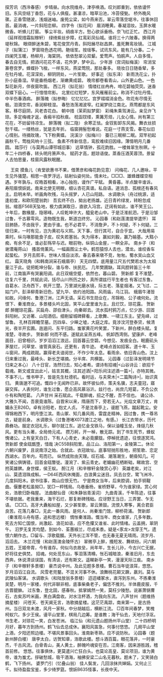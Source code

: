 <!-- { "loadSidebar": true } -->
探芳讯（西泠春感）
步晴昼。向水院维舟，津亭唤酒。叹刘郎重到，依依谩怀旧。东风空结丁香怨，花与人俱瘦。甚凄凉，暗草沿池，冷苔侵甃。 
桥外晚风骤。正香雪随波，浅烟迷岫。废苑尘梁，如今燕来否。翠云零落空堤冷，往事休回首。最消魂，一片斜阳恋柳。 
四字令（拟花间）
眉消睡黄。春凝泪妆。玉屏水暖微香。听蜂儿打窗。 
筝尘半妆。绡痕半方。愁心欲诉垂杨。奈飞红正忙。 
西江月（延祥观措霜拟稼轩）
绿绮紫丝步障，红鸾彩凤仙城。谁将三十六陂春。换得两堤秋锦。 
眼缬醉迷朱碧，笔花俊赏丹青。斜阳展尽赵昌屏。羞死舞鸾妆镜。 
江城子（拟蒲江）
罗窗晓色透花明。靘瑶笙。按瑶筝。试讯东风，能有几分春。二十四阑凭玉暖，杨柳月，海棠阴。 
依依愁翠沁双颦。爱莺声。怕鹃声。人自多情，春去自无情。把酒问花花不语，花外梦，梦中云。 
少年游（宫词拟梅溪）
帘消宝篆卷宫罗。蜂蝶扑飞梭。一样东风，燕梁莺院，那处春多。 
晓妆日日随香辇，多在牡丹坡。花深深处，柳阴阴处，一片笙歌。 
好事近（拟东泽）
新雨洗花尘，扑扑小庭香湿。早是垂杨烟老，渐嫩黄成碧。 
晚帘都卷看青山，山外更山色。一色梨花新月，伴夜窗吹笛。 
西江月（拟花翁）
情缕红丝冉冉，啼花碧袖荧荧。迷香双蝶下庭心。一行愔愔帘影。 
北里红红短梦，东风雁雁前尘。称消不过牡丹情。中半伤春酒病。 
醉落魄（拟参晦）
忆忆忆忆。宫罗褶褶消金色。吹花有尽情无极。泪滴空帘，香润柳枝湿。 
春愁浩荡湘波窄。红阑梦绕江南北。燕莺都是东风客。移尽庭阴，风老杏花白。 
朝中措（茉莉拟梦窗）
彩绳朱乘驾涛云。亲见许飞琼。多定梅魂才返，香瘢半掐秋痕。 
枕函钗缕，熏篝芳焙，儿女心情。尚有第三花在，不妨留待凉生。 
醉落魄（拟二隐）
余寒正怯。金钗影卸东风揭。舞衣丝损愁千褶。一缕杨丝，犹是去年折。 
临窗拥髻愁难说。花庭一寸燕支雪。春花似旧心情别。待摘玫瑰，飞下粉黄蝶。 
浣溪沙（拟梅川）
蚕已三眠柳二眠。双竿初起画秋千。莺栊风响十三弦。 
鱼素不传新信息，鸾胶难续旧因缘。薄情明月几番圆。 
踏莎行（与莫两山谭邗城旧事）
远草情钟，孤花韵胜。一楼耸翠生秋暝。十年二十四桥春，转头明月箫声冷。 
赋药才高，题琼语俊。蒸香压酒芙蓉顶。景留人去怕思量，桂窗风露秋眠醒。 

　
王奕
摸鱼儿（肯堂欲惠书不果，借萧彦和梅花韵见意）
问梅花、几人邀咏，平生见外骚楚。相思一夜罗浮远，姑射仙姿何处。情未吐。□□□、雄蜂雌蝶空相遇。岁年孰与。叹皓首相看，冰心独抱，谩作广平赋。 
黄昏暮。半点酸辛谁诉。寿阳眉恨妖妩。南来北使无明眼，细认杏花真谱。私自语。道消息、孤根还有春风主。启明未举。听画角吹残，马头摇梦，人已山阳路。 
水调歌头（舟过桃源，适逢初度，和欧阳楚翁韵）
吾玄终不白，拗出老扬雄。近日青衿绿发，转盼忽成翁。缩首F56B天坠地，极力虞渊取日，直欲入冯宫。迂阔有如此，谁不笑王公。 
十年后，数椽屋，隐琊峰。人叹乾坤许大，醯瓮老山中。于是泛淮航泗，于是沿邹过鲁，千古慕雩风。造物既生我，斯道岂终穷。 
沁园春（和赵莲澳提举遣怀）
耳目肺肠，不由我乎，更由乎谁。也不必君平，不消詹尹，不卜何疑，不卜何疑。三径归来，一时有见，岂为黄初与义熙。天下事，但行其可，自合乎宜。 
大哉用易乘时。纵乌喙那能食子皮。叹失若塞翁。失为得本，赢如刘毅，赢乃输基。大黠小痴，有余不足，谁必彭殇早与迟。眼前物，纵铜山金屋，一瞑全非。 
南乡子（和谢潜庵蒋山）
搔首倚薰风。一幅画图尘土中。鹤怨猿惊人去也，潜龙。谁绞香车起蛰松。 
岁月去熙丰。世味人情自淡浓。春去春来墩不竞，匆匆。蜀水吴山血又红。 
霜天晓角（和韩南涧采石蛾眉亭）
天无四壁。底用量江尺五代樊若水为太祖量江于此。徒把乾坤分裂，谁与帝、扶民厄。 
几年樊圃缺。耳风腔转笛三十年前，江南笛声有哭襄阳调。此日双蛾空蹙，依然也，暮山碧。 
贺新郎
复不淮楚，往复六千里，共赋此词，括尽山川所历之妙，真所谓兹行平生者也 
有客过东鲁。自葛水、泛舟西下，帆开三楚。万里湖光磨水镜，际五老、落星烟渚。又飞过、二姑门户。彭泽柳青新旧色，望九华、依约池阳路。风雨庙，乌江羽。 
蛾眉牛渚皆如故。问缘何、鲁港汀洲，江声无语。采石书生勋业在，吊锦袍、公子魂何处。流恨下、秦淮商女。多景楼头吟北固，笑平山堂里谁为主。且烂饮，琼花露。 
贺新郎
醉醒琼花露。买扁舟、邵伯津头，向秦邮去。流水孤村鸦万点，忆少游、回首斜阳树。又访著、山阳酒侣。细剔留城碑藓看，上歌舞、一啸江东主。望凫峄，过邹鲁。 
孔林百拜瞻茔墓。历四阜、少皞之墟，大庭之库。竟涉汶河登泰贷，候清光，夜半开玄圃。迤逦问、东平归路。蚩冢黄花吟笑罢，下新州，醉白楼头赋。复淮楚，寻故步。 
贺新郎
何而不感。遂赋此呈燕五峰。 
帆卸西湾侧。望康庐、老峰面目，旧曾相识。岁岁滔滔江浪远，回首暮云空碧。今想见、发痕全白。眠鹿矶头茅屋烂，问草堂、谁管真泉石。还更有，青牛迹。 
老峰点首如招客。道十年、玉斗窗间，两成疏觌。赢得老夫谙阅世，不作少年太息。看雨余、依旧青山色。汶上归来重过我，最峰头、新长芝堪摘。分半席、共横笛。 
沁园春（过彭泽发明靖节归来之本心）
八十日官，浩然归去，知心者希。谓诗有招魂|<山谷诗云：欲招千载魂。斯文或宜出此>|，姑言其概，注其述酒|<阳乐间注述酒一篇>|，亦特其微。不事不儿，惟书甲子，皆是先生杜德机。看时运，与夫荣木|<二篇陶诗>|，始识真归。 
黄唐邈不可追。慨四十无闻昨已非。故怀彼仙师，策夫名骥，志夫童冠，寤寐交挥。人表何时，谁生过鲁，愿企高风慕浴沂。兹行也，尚庶几短葛，不负公衣仆有和陶短葛。 
八声甘州
采石赋此。千载醉魂，招之不醒，吾不信也。 
诵公诗、大雅久不闻，吾衰竟谁陈。自晋宋以来，隋唐而下，旁若无人。光焰文章万丈，肯媚永王B26D。卓有汾阳老，抱丈人贞。 
不是沈香亭上，谩题飞燕，蹴起靴尘。安得锦袍西下，明月堕江滨。青山冢、知几番风雨，雷霆走精神。因过鲁，携一尊吊古，疑是前身。 
水调歌头（过鲁港堵X073渡江之地，有感。）
长江衣带水，历代鼎彝功。服定衣冠礼乐，聊尔就江东。追忆金戈铁马，保以油幢玉垒，烽燧几秋风。更有当头著，全局倚元戎。 
攒万舸，开一棹，散无踪。到了书生死节，蜂蚁愧诸公。上有皇天白日，下有人心青史，未必竟朦胧。停棹抚遗迹，往恨逐冥鸿。 
贺新郎
使金瓯甑堕，惜哉 
决C55B斜阳里。品江山、洛阳第一，金陵第二。休论六朝兴废梦，且说南浮之始。合就此、衣冠故址。底事轻抛形胜地，把笙歌、恋定西湖水。百年内，苟而已。 
纵然成败由天理。叹石城、潮落潮生，朝昏知几。可笑诸公俱铸错，回首金瓯瞥徙。漫涴了、紫云青史。老媚幽花栖断础，睇故宫、空拊英雄髀。身世蝶，侯王蚁。 
酹江月（和辛稼轩金陵赏心亭）
英雄老矣，对江山、莫遗泪珠成斛。一D64E西风休掩面，白浪黄尘迷目。凤去台空，鹭飞洲冷，几度斜阳木。欲书往事，南山应恨无竹。 
宁是商女当年，后来腔调，拍手铜鞮曲。偃蹇老松虽拗□，犹□一枰残局。乌巷垂杨，雀桥野草，今为谁家绿。赏心何处，浩歌归卧梅屋。 
法曲献仙音（和朱静翁青溪词）
九曲青溪，千年陈迹，往事不堪依据。老我重来，海干石烂，那复断碑残础。应讶野王当日，三弄罢、乍无语。 
□□□。高牙大纛船如屋，又少甚笙歌，翠云箫鼓。流恨入寒筝，离合君臣良苦。花落几春□，无此一番风雨。是何人、尚秦淮门馆，柳桥荷浦。 
贺新郎（秦淮观斗舟有感，追和思远楼）
惆怅秦淮路。慨当年、商女谁家，几多年数。死去方知亡国恨，尚激起、浪花如语，应不危攥又谁省、此时情绪。云盖拥，翠阴午。 
汩罗无复灵均楚。到如今、荃蕙椒兰，尽成禾黍。疑是<豕龙>龙穿王气，遗恨六朝作古。□留与、浮歌载醑。天外长江浑不管，也无春无夏无晴雨。流岁月、滔滔去。 
木兰花慢（和赵莲澳金陵怀古）
翠微亭上醉，搔短发、舞缤纷。问六朝五姓，王姬帝胄，今有谁存。何似乌衣故垒，尚年年，生长儿孙，今古兴亡无据，好将往史俱焚。 
招魂。何处觅东山，筝泪落清樽。怅石城暗浪，秦淮旧月，东去西奔。休说清谈误国，有清谈，还有斯文。遥睇新亭一笑，漫漫天际江痕。 
南乡子（和辛稼轩多景楼）
豪杰说中州。及此见题多景楼。曹石当年徒浪耳，悠悠。岁月滔滔江自流。 
风雪老兜鍪。不混关河事不休。浪舞桃花颠又蹶，嬴刘。莫与武陵仙客谋。 
水调歌头（和陆放翁多景楼）
迢迢嶓冢水，直泻到东州。不拣秦淮吴楚，明月一家楼，何代非聊非相，底事柴桑老子，偏恁不推刘。半体鹿皮服，千古晋貔貅。 
过东鲁，登北固，感春秋。抵掌嫣然一笑，莫枉少陵愁。说甚萧锅曹石，古矣苏吟米画，黑白满盘收。对水注杯酒，为我向东流。 
八声甘州（题维扬摘星楼）
问苍天、苍天阒无言，浩歌摘星楼。这茫茫禹踪，南来第一，是古扬州。当日双龙未渡，风月一家秋。中分胡越后，横断江流。 
□百年间春梦，笑槐柯蚁穴。多少王侯。谩平山堂里，棋局几边筹。是谁教；海干仙去，天地付浮沤。书生老，对琼花一笑，白发苍洲。 
临江仙（和元遗山题扬州平山堂）
二十四桥明月好，暮年方到扬州。鹤飞仙去总成休。襄阳风笛急，何事付悠悠。 
几阕平山堂上酒，夕阳还照边楼。不堪风景事回头。淮南新枣熟，应不说防秋。 
沁园春（题新州醉白楼）
唐李太白，访贺知章，浩歌此楼。想斗酒百篇，眼花落井，一时豪杰，千古风流。白骨青山，美人黄土，醉魄吟魂安在否。江南客，因来游胜践，稽首前修。 
悠悠。往事俱休，更莫遣兴亡狂白头。也莫论高皇、莫论项羽，谁为黄帝，谁为蚩尤。拶破愁城，吸干酒海，袖拂安梁二山名无暮秋。题未了，又笑骑白鹤，飞下扬州。 
婆罗门引（忆叠山翁）
佳人鬓发，几回涂抹共婵娟。又何止三千。拟待盈盈宝鉴，多少绮罗筵。恨妖B635怪事，长夜中天。 
